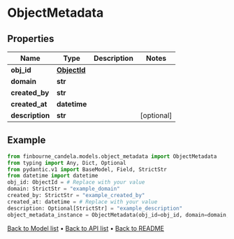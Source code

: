 # ObjectMetadata

## Properties
Name | Type | Description | Notes
------------ | ------------- | ------------- | -------------
**obj_id** | [**ObjectId**](ObjectId.md) |  | 
**domain** | **str** |  | 
**created_by** | **str** |  | 
**created_at** | **datetime** |  | 
**description** | **str** |  | [optional] 
## Example

```python
from finbourne_candela.models.object_metadata import ObjectMetadata
from typing import Any, Dict, Optional
from pydantic.v1 import BaseModel, Field, StrictStr
from datetime import datetime
obj_id: ObjectId = # Replace with your value
domain: StrictStr = "example_domain"
created_by: StrictStr = "example_created_by"
created_at: datetime = # Replace with your value
description: Optional[StrictStr] = "example_description"
object_metadata_instance = ObjectMetadata(obj_id=obj_id, domain=domain, created_by=created_by, created_at=created_at, description=description)

```

[Back to Model list](../README.md#documentation-for-models) &#8226; [Back to API list](../README.md#documentation-for-api-endpoints) &#8226; [Back to README](../README.md)

